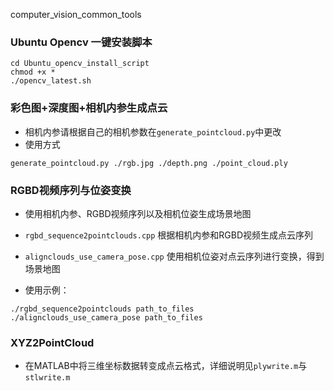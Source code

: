 computer_vision_common_tools

### Ubuntu Opencv 一键安装脚本

```shell
cd Ubuntu_opencv_install_script
chmod +x *
./opencv_latest.sh
```

### 彩色图+深度图+相机内参生成点云

- 相机内参请根据自己的相机参数在`generate_pointcloud.py`中更改
- 使用方式
```shell
generate_pointcloud.py ./rgb.jpg ./depth.png ./point_cloud.ply
```


### RGBD视频序列与位姿变换

- 使用相机内参、RGBD视频序列以及相机位姿生成场景地图
- `rgbd_sequence2pointclouds.cpp` 根据相机内参和RGBD视频生成点云序列
- `alignclouds_use_camera_pose.cpp` 使用相机位姿对点云序列进行变换，得到场景地图

- 使用示例：
```
./rgbd_sequence2pointclouds path_to_files
./alignclouds_use_camera_pose path_to_files
```

### XYZ2PointCloud
- 在MATLAB中将三维坐标数据转变成点云格式，详细说明见`plywrite.m`与`stlwrite.m`

